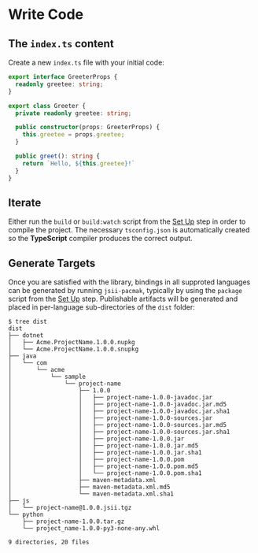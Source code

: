 # Write Code

## The `index.ts` content

Create a new `index.ts` file with your initial code:

```ts
export interface GreeterProps {
  readonly greetee: string;
}

export class Greeter {
  private readonly greetee: string;

  public constructor(props: GreeterProps) {
    this.greetee = props.greetee;
  }

  public greet(): string {
    return `Hello, ${this.greetee}!`
  }
}
```

## Iterate

Either run the `build` or `build:watch` script from the [Set Up](set-up.md) step in order to compile the project. The
necessary `tsconfig.json` is automatically created so the **TypeScript** compiler produces the correct output.

## Generate Targets

Once you are satisfied with the library, bindings in all supproted languages can be generated by running `jsii-pacmak`,
typically by using the `package` script from the [Set Up](set-up.md) step. Publishable artifacts will be generated and
placed in per-language sub-directories of the `dist` folder:

```console
$ tree dist
dist
├── dotnet
│   ├── Acme.ProjectName.1.0.0.nupkg
│   └── Acme.ProjectName.1.0.0.snupkg
├── java
│   └── com
│       └── acme
│           └── sample
│               └── project-name
│                   ├── 1.0.0
│                   │   ├── project-name-1.0.0-javadoc.jar
│                   │   ├── project-name-1.0.0-javadoc.jar.md5
│                   │   ├── project-name-1.0.0-javadoc.jar.sha1
│                   │   ├── project-name-1.0.0-sources.jar
│                   │   ├── project-name-1.0.0-sources.jar.md5
│                   │   ├── project-name-1.0.0-sources.jar.sha1
│                   │   ├── project-name-1.0.0.jar
│                   │   ├── project-name-1.0.0.jar.md5
│                   │   ├── project-name-1.0.0.jar.sha1
│                   │   ├── project-name-1.0.0.pom
│                   │   ├── project-name-1.0.0.pom.md5
│                   │   └── project-name-1.0.0.pom.sha1
│                   ├── maven-metadata.xml
│                   ├── maven-metadata.xml.md5
│                   └── maven-metadata.xml.sha1
├── js
│   └── project-name@1.0.0.jsii.tgz
└── python
    ├── project-name-1.0.0.tar.gz
    └── project_name-1.0.0-py3-none-any.whl

9 directories, 20 files
```
